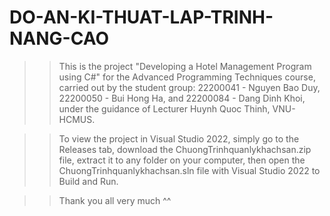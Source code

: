 # DO-AN-KI-THUAT-LAP-TRINH-NANG-CAO

>> This is the project "Developing a Hotel Management Program using C#" for the Advanced Programming Techniques course, carried out by the student group: 22200041 - Nguyen Bao Duy, 22200050 - Bui Hong Ha, and 22200084 - Dang Dinh Khoi, under the guidance of Lecturer Huynh Quoc Thinh, VNU-HCMUS.

>> To view the project in Visual Studio 2022, simply go to the Releases tab, download the ChuongTrinhquanlykhachsan.zip file, extract it to any folder on your computer, then open the ChuongTrinhquanlykhachsan.sln file with Visual Studio 2022 to Build and Run.

>> Thank you all very much ^^
